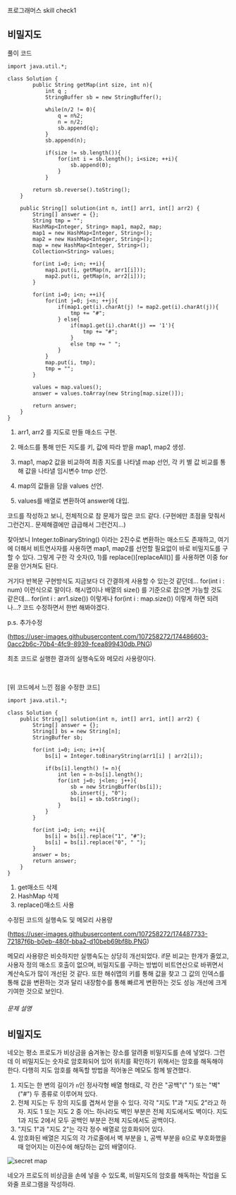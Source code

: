 프로그래머스 skill check1

## 비밀지도

풀이 코드

    import java.util.*;
    
    class Solution {
            public String getMap(int size, int n){
                int q ;
                StringBuffer sb = new StringBuffer();
                
                while(n/2 != 0){   
                    q = n%2;        
                    n = n/2;
                    sb.append(q);
                }
                sb.append(n);
                
                if(size != sb.length()){
                    for(int i = sb.length(); i<size; ++i){
                        sb.append(0);
                    }
                }
                
            return sb.reverse().toString();
        }
    
        public String[] solution(int n, int[] arr1, int[] arr2) {
            String[] answer = {};
            String tmp = "";
            HashMap<Integer, String> map1, map2, map;
            map1 = new HashMap<Integer, String>();
            map2 = new HashMap<Integer, String>();
            map = new HashMap<Integer, String>();
            Collection<String> values;
            
            for(int i=0; i<n; ++i){
                map1.put(i, getMap(n, arr1[i]));
                map2.put(i, getMap(n, arr2[i]));
            }
            
            for(int i=0; i<n; ++i){
                for(int j=0; j<n; ++j){
                    if(map1.get(i).charAt(j) != map2.get(i).charAt(j)){
                        tmp += "#";
                    } else{
                        if(map1.get(i).charAt(j) == '1'){
                            tmp += "#";
                        }
                        else tmp += " ";
                    }
                }
                map.put(i, tmp);
                tmp = "";
            }
            
            values = map.values();
            answer = values.toArray(new String[map.size()]);
            
            return answer;
        }
    }

1. arr1, arr2 를 지도로 만들 매소드 구현.

2. 매소드를 통해 만든 지도를 키, 값에 따라 받을 map1, map2 생성.

3. map1, map2 값을 비교하여 최종 지도를 나타낼 map 선언, 각 키 별 값 비교를 통해 값을 나타낼 임시변수 tmp 선언.

4. map의 값들을 담을 values 선언. 

5. values를 배열로 변환하여 answer에 대입.



코드를 작성하고 보니, 전체적으로 참 문제가 많은 코드 같다. (구현에만 초점을 맞춰서 그런건지.. 문제해결에만 급급해서 그런건지...)

찾아보니 Integer.toBinaryString() 이라는 2진수로 변환하는 매소드도 존재하고, 여기에 더해서 비트연사자를 사용하면 map1, map2를 선언할 필요없이 바로 
비밀지도를 구할 수 있다. 그렇게 구한 각 숫자(0, 1)를 replace()[replaceAll()] 를 사용하면 이중 for문을 안거쳐도 된다. 

거기다 반복문 구현방식도 지금보다 더 간결하게 사용할 수 있는것 같던데... for(int i : num) 이런식으로 말이다.
해시맵이나 배열의 size() 를 기준으로 잡으면 가능할 것도 같은데... for(int i : arr1.size()) 이렇게나 for(int i : map.size()) 이렇게 하면 되려나...?
코드 수정하면서 한번 해봐야겠다.

p.s. 추가수정

(https://user-images.githubusercontent.com/107258272/174486603-0acc2b6c-70b4-4fc9-8939-fcea899430db.PNG)

최초 코드로 실행한 결과의 실행속도와 메모리 사용량이다.


​            

[위 코드에서 느낀 점을 수정한 코드]

    import java.util.*;
    
    class Solution {
        public String[] solution(int n, int[] arr1, int[] arr2) {
            String[] answer = {};
            String[] bs = new String[n];
            StringBuffer sb;
            
            for(int i=0; i<n; i++){
                bs[i] = Integer.toBinaryString(arr1[i] | arr2[i]);
                
                if(bs[i].length() != n){
                    int len = n-bs[i].length();
                    for(int j=0; j<len; j++){
                        sb = new StringBuffer(bs[i]);
                        sb.insert(j, "0");
                        bs[i] = sb.toString();   
                    }
                }
            }
            
            for(int i=0; i<n; ++i){
                bs[i] = bs[i].replace("1", "#");
                bs[i] = bs[i].replace("0", " ");
            }
            answer = bs;
            return answer;
        }
    }
1. get매소드 삭제
2. HashMap 삭제
3. replace()매소드 사용

수정된 코드의 실행속도 및 메모리 사용량

(https://user-images.githubusercontent.com/107258272/174487733-72187f6b-b0eb-480f-bba2-d10beb69bf8b.PNG)

메모리 사용량은 비슷하지만 실행속도는 상당히 개선되었다. if문 비교는 한개가 줄었고,  사용자 정의 매소드 호출이 없으며,
비밀지도를 구하는 방법이 비트연산으로 바뀌면서 계산속도가 많이 개선된 것 같다. 또한 해쉬맵의 키를 통해 값을 찾고 그 값의 인덱스를 통해 값을 변환하는 것과 달리 내장함수를 통해 빠르게 변환하는 것도 성능 개선에 크게 기여한 것으로 보인다.



###### 문제 설명

## 비밀지도

네오는 평소 프로도가 비상금을 숨겨놓는 장소를 알려줄 비밀지도를 손에 넣었다. 그런데 이 비밀지도는 숫자로 암호화되어 있어 위치를 확인하기 위해서는 암호를 해독해야 한다. 다행히 지도 암호를 해독할 방법을 적어놓은 메모도 함께 발견했다.

1. 지도는 한 변의 길이가 `n`인 정사각형 배열 형태로, 각 칸은 "공백"(" ") 또는 "벽"("#") 두 종류로 이루어져 있다.
2. 전체 지도는 두 장의 지도를 겹쳐서 얻을 수 있다. 각각 "지도 1"과 "지도 2"라고 하자. 지도 1 또는 지도 2 중 어느 하나라도 벽인 부분은 전체 지도에서도 벽이다. 지도 1과 지도 2에서 모두 공백인 부분은 전체 지도에서도 공백이다.
3. "지도 1"과 "지도 2"는 각각 정수 배열로 암호화되어 있다.
4. 암호화된 배열은 지도의 각 가로줄에서 벽 부분을 `1`, 공백 부분을 `0`으로 부호화했을 때 얻어지는 이진수에 해당하는 값의 배열이다.

![secret map](http://t1.kakaocdn.net/welcome2018/secret8.png)

네오가 프로도의 비상금을 손에 넣을 수 있도록, 비밀지도의 암호를 해독하는 작업을 도와줄 프로그램을 작성하라.





